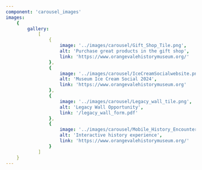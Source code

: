 ```yaml
---
component: 'carousel_images'
images:
    {
        gallery:
            [
                {
                    image: '../images/carousel/Gift_Shop_Tile.png',
                    alt: 'Purchase great products in the gift shop',
                    link: 'https://www.orangevalehistorymuseum.org/'
                },
                {
                    image: '../images/carousel/IceCreamSocialwebsite.png',
                    alt: 'Museum Ice Cream Social 2024',
                    link: 'https://www.orangevalehistorymuseum.org'
                },
                {
                    image: '../images/carousel/Legacy_wall_tile.png',
                    alt: 'Legacy Wall Opportunity',
                    link: '/legacy_wall_form.pdf'
                },
                {
                    image: '../images/carousel/Mobile_History_Encounter_Tile.png',
                    alt: 'Interactive history experience',
                    link: 'https://www.orangevalehistorymuseum.org/'
                }
            ]
    }
---
```

